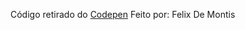 Código retirado do [Codepen](https://codepen.io/dervondenbergen/pen/dVPOwB)
Feito por: Felix De Montis
